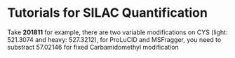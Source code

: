 # Tutorials for SILAC Quantification
Take **201811** for example, there are two variable modifications on CYS (light: 521.3074 and heavy: 527.3212), for ProLuCID and MSFragger, you need to substract 57.02146 for fixed Carbamidomethyl modification

